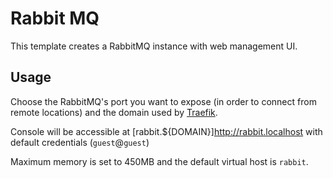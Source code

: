 # Rabbit MQ

This template creates a RabbitMQ instance with web management UI.

## Usage

Choose the RabbitMQ's port you want to expose (in order to connect from remote locations) and the domain used by [Traefik](http://traefik.github.io).

Console will be accessible at [rabbit.${DOMAIN}]http://rabbit.localhost with default credentials (`guest`@`guest`)

Maximum memory is set to 450MB and the default virtual host is `rabbit`.
